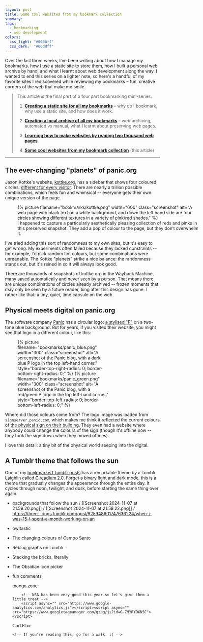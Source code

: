 ```yaml
---
layout: post
title: Some cool websites from my bookmark collection
summary:
tags:
  - bookmarking
  - web development
colors:
  css_light: "#0000ff"
  css_dark:  "#00ddff"
---
```

Over the last three weeks, I've been writing about how I manage my bookmarks.
how I use a static site to store them, how I built a personal web archive by hand, and what I learnt about web development along the way.
I wanted to end this series on a lighter note, so here's a handful of my favorite sites I rediscovered while reviewing my bookmarks – fun, creative corners of the web that make me smile.

<blockquote class="toc">
  <p>This article is the final part of a four part bookmarking mini-series:</p>
  <ol>
    <li>
      <a href="/2025/bookmarks-static-site/"><strong>Creating a static site for all my bookmarks</strong></a> – why do I bookmark, why use a static site, and how does it work.
    </li>
    <li>
      <a href="/2025/creating-bookmark-archives"><strong>Creating a local archive of all my bookmarks</strong></a> – web archiving, automated vs manual, what I learnt about preserving web pages.
    </li>
    <li>
      <strong><a href="http://localhost:5757/2025/how-to-make-websites/">Learning how to make websites by reading two thousand web pages</a></strong>
    </li>
    <li>
      <a href="#"><strong>Some cool websites from my bookmark collection</strong></a> (this article)
    </li>
  </ol>
</blockquote>

<style>
  .toc {
    background: var(--background-color);
    border-color: var(--primary-color);
  }

  .toc ol > li:not(:last-child) {
    margin-bottom: 1em;
  }

  .toc ol > li > ul {
    list-style-type: disc;
  }

  .toc ol > li > ul > li > ul {
    list-style-type: circle;
  }

  .toc a:visited {
    color: var(--primary-color);
  }
</style>

---

## The ever-changing "planets" of panic.org

Jason Kottke's website, [kottke.org], has a sidebar that shows four coloured circles, [different for every visitor][redesign].
There are nearly a trillion possible combinations, which feels fun and whimsical -- everyone gets their own unique version of the page.

<figure style="width: 600px;">
  {%
    picture
    filename="bookmarks/kottke.png"
    width="600"
    class="screenshot"
    alt="A web page with black text on a white background, and down the left hand side are four circles showing different textures in a variety of pink/red shades."
  %}
  <figcaption>
    I happened to capture a particularly aesthetically pleasing collection of reds and pinks in this preserved snapshot.
    They add a pop of colour to the page, but they don’t overwhelm it.
  </figcaption>
</figure>

I've tried adding this sort of randomness to my own sites, but it's easy to get wrong.
My experiments often failed because they lacked constraints -- for example, I'd pick random tint colours, but some combinations were unreadable.
The Kottke "planets" strike a nice balance: the randomness stands out, but it's reined in so it will always look good.

There are thousands of snapshots of kottke.org in the Wayback Machine, many saved automatically and never seen by a person.
That means there are unique combinations of circles already archived -- frozen moments that may only be seen by a future reader, long after this design has gone.
I rather like that: a tiny, quiet, time capsule on the web.

[kottke.org]: https://kottke.org/
[redesign]: https://kottke.org/24/03/kottkeorg-redesigns-with-2024-vibes#:~:text=Billions%20and%20Billions.





## Physical meets digital on panic.org

The software company [Panic] has a circular logo: [a stylised "P"][logo] on a two-tone blue background.
But for years, if you visited their website, you might see that logo in a different colour, like this:

<figure style="width: calc(600px + 10px); display: grid; grid-template-columns: repeat(2, 1fr); grid-gap: 10px;">
  {%
    picture
    filename="bookmarks/panic_blue.png"
    width="300"
    class="screenshot"
    alt="A screenshot of the Panic blog, with a dark blue P logo in the top left-hand corner."
    style="border-top-right-radius: 0; border-bottom-right-radius: 0;"
  %}
  {%
    picture
    filename="bookmarks/panic_green.png"
    width="300"
    class="screenshot"
    alt="A screenshot of the Panic blog, with a red/green P logo in the top left-hand corner."
    style="border-top-left-radius: 0; border-bottom-left-radius: 0;"
  %}
</figure>

Where did those colours come from?
The logo image was loaded from `signserver.panic.com`, which makes me think it reflected the current colours of [the physical sign on their building][panic_sign].
They even had a website where anybody could change the colours of the sign (though it's offline now -- they took the sign down when they moved offices).

I love this detail: a tiny bit of the physical world seeping into the digital.

[Panic]: https://panic.com
[logo]: https://commons.wikimedia.org/wiki/File:Panic_Inc_Logo.svg
[panic_sign]: https://panic.com/blog/the-panic-sign/



## A Tumblr theme that follows the sun

One of my [bookmarked Tumblr posts][vonnegut] has a remarkable theme by a Tumblr Laighlin called [Circadium 2.0][circadium].
Forget a binary light and dark mode, this is a theme that gradually changes the appearance through the entire day.
It cycles through noon, twilight, and dusk, before starting the same thing over again.

[vonnegut]: https://three--rings.tumblr.com/post/625948601747636224/when-i-was-15-i-spent-a-month-working-on-an
[circadium]: https://linthm.tumblr.com/post/626279447390257152/theme-28-circadium-20-yes-sweet-baby-jesus

* backgrounds that follow the sun / [[Screenshot 2024-11-07 at 21.59.20.png]] / [[Screenshot 2024-11-07 at 21.59.22.png]] / https://three--rings.tumblr.com/post/625948601747636224/when-i-was-15-i-spent-a-month-working-on-an

* owltastic

* The changing colours of Campo Santo

* Reblog graphs on Tumblr

* Stacking the bricks, literally

* The Obsidian icon picker

* fun comments

    mango.zone:

    ```
        <!-- NSA has been very good this year so let's give them a little treat -->
        <script async="" src="https://www.google-analytics.com/analytics.js"></script><script async="" src="https://www.googletagmanager.com/gtag/js?id=G-ZMYRY9GN5C"></script>

    ```



    Carl Flax:

    ```
    <!-- If you're reading this, go for a walk. :) -->
    ```

